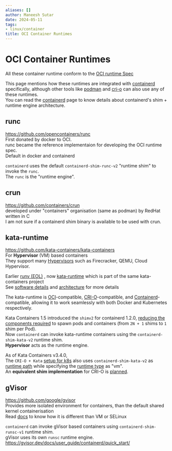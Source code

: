 ```yaml
---
aliases: []
author: Maneesh Sutar
date: 2024-05-11
tags:
- linux/container
title: OCI Container Runtimes
---
```


# OCI Container Runtimes

All these container runtime conform to the [OCI runtime Spec](https://github.com/opencontainers/runtime-spec)

This page mentions how these runtimes are integrated with [containerd](containerd.md) specifically, although other tools like [podman](podman.md) and [cri-o](cri-o.md) can also use any of these runtimes.  
You can read the [containerd](containerd.md) page to know details about containerd's shim + runtime engine architecture.

## runc

<https://github.com/opencontainers/runc>  
First donated by docker to OCI.  
runc became the reference implementaion for developing the OCI runtime spec.  
Default in docker and containerd

`containerd` uses the default `containerd-shim-runc-v2` "runtime shim" to invoke the `runc`.  
The `runc` is the "runtime engine".

## crun

<https://github.com/containers/crun>  
developed under "containers" organisation (same as podman) by RedHat  
written in C  
I am not sure if a containerd shim binary is available to be used with crun.

## kata-runtime

<https://github.com/kata-containers/kata-containers>  
For **Hypervisor** (VM) based containers  
They support many [Hypervisors](https://github.com/kata-containers/kata-containers/blob/main/docs/hypervisors.md) such as Firecracker, QEMU, Cloud Hypervisor.

Earlier [runv (EOL)](https://github.com/hyperhq/runv) , now [kata-runtime](https://github.com/kata-containers/kata-containers/tree/main/src/runtime/README.md) which is part of the same kata-containers project  
See [software details](https://katacontainers.io/software/) and [architecture](https://github.com/kata-containers/kata-containers/tree/main/docs/design/architecture) for more details

The kata-runtime is [OCI](https://github.com/opencontainers/runtime-spec)-compatible, [CRI-O](https://github.com/cri-o/cri-o)-compatible, and [Containerd](https://github.com/containerd/containerd)-compatible, allowing it to work seamlessly with both Docker and Kubernetes respectively.

Kata Containers 1.5 introduced the `shimv2` for containerd 1.2.0, [reducing the components required](https://github.com/kata-containers/kata-containers/blob/main/docs/design/architecture/history.md)  to spawn pods and containers (from `2N + 1` shims to `1` shim per Pod).  
Now `containerd`  can invoke kata-runtime containers using the `containerd-shim-kata-v2` runtime shim.  
**Hypervisor** acts as the runtime engine.

As of Kata Containers v3.4.0,  
The `CRI-O + Kata` [setup for k8s](https://github.com/kata-containers/kata-containers/blob/main/docs/how-to/run-kata-with-k8s.md#cri-o) also uses `containerd-shim-kata-v2` as [runtime path](https://github.com/cri-o/cri-o/blob/main/docs/crio.conf.5.md#crioruntimeruntimes-table) while specifying the [runtime type](https://github.com/cri-o/cri-o/blob/main/docs/crio.conf.5.md#crioruntimeruntimes-table) as "vm".  
An **equivalent shim implementation** for CRI-O is [planned](https://github.com/kata-containers/kata-containers/blob/main/docs/how-to/run-kata-with-k8s.md#install-a-cri-implementation).

## gVisor

<https://github.com/google/gvisor>  
Provides more isolated environment for containers, than the default shared kernel containerisation  
Read [docs](https://gvisor.dev/docs/) to know how it is different than VM or SELinux

`containerd` can invoke gVisor based containers using `containerd-shim-runsc-v1` runtime shim.  
gVisor uses its own `runsc` runtime engine.  
<https://gvisor.dev/docs/user_guide/containerd/quick_start/>
